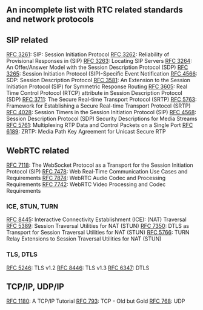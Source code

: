 ## An incomplete list with RTC related standards and network protocols 

## SIP related

[RFC 3261](https://tools.ietf.org/html/rfc3261): SIP: Session Initiation Protocol
[RFC 3262](https://tools.ietf.org/html/rfc3262): Reliability of Provisional Responses in (SIP)
[RFC 3263](https://tools.ietf.org/html/rfc3263): Locating SIP Servers
[RFC 3264](https://tools.ietf.org/html/rfc3264): An Offer/Answer Model with the Session Description Protocol (SDP)
[RFC 3265](https://tools.ietf.org/html/rfc3265): Session Initiation Protocol (SIP)-Specific Event Notification
[RFC 4566](https://tools.ietf.org/html/rfc4566): SDP: Session Description Protocol
[RFC 3581](https://tools.ietf.org/html/rfc3581): An Extension to the Session Initiation Protocol (SIP) for Symmetric Response Routing
[RFC 3605](https://tools.ietf.org/html/rfc3605): Real Time Control Protocol (RTCP) attribute in Session Description Protocol (SDP)
[RFC 3711](https://tools.ietf.org/html/rfc3711): The Secure Real-time Transport Protocol (SRTP)
[RFC 5763](https://tools.ietf.org/html/rfc5763): Framework for Establishing a Secure Real-time Transport Protocol (SRTP)
[RFC 4028](https://tools.ietf.org/html/rfc4028): Session Timers in the Session Initiation Protocol (SIP)
[RFC 4568](https://tools.ietf.org/html/rfc4568): Session Description Protocol (SDP) Security Descriptions for Media Streams
[RFC 5761](https://tools.ietf.org/html/rfc5761): Multiplexing RTP Data and Control Packets on a Single Port
[RFC 6189](https://tools.ietf.org/html/rfc6189): ZRTP: Media Path Key Agreement for Unicast Secure RTP

## WebRTC related
[RFC 7118](https://tools.ietf.org/html/rfc7118): The WebSocket Protocol as a Transport for the Session Initiation Protocol (SIP)
[RFC 7478](https://tools.ietf.org/html/rfc7478): Web Real-Time Communication Use Cases and Requirements
[RFC 7874](https://tools.ietf.org/html/rfc7874): WebRTC Audio Codec and Processing Requirements
[RFC 7742](https://tools.ietf.org/html/rfc7742): WebRTC Video Processing and Codec Requirements

### ICE, STUN, TURN
[RFC 8445](https://tools.ietf.org/html/rfc8445): Interactive Connectivity Establishment (ICE): (NAT) Traversal
[RFC 5389](https://tools.ietf.org/html/rfc5389): Session Traversal Utilities for NAT (STUN)
[RFC 7350](https://tools.ietf.org/html/rfc7350): DTLS as Transport for Session Traversal Utilities for NAT (STUN)
[RFC 5766](https://tools.ietf.org/html/rfc5766): TURN Relay Extensions to Session Traversal Utilities for NAT (STUN)

### TLS, DTLS
[RFC 5246](https://tools.ietf.org/html/rfc5246): TLS v1.2
[RFC 8446](https://tools.ietf.org/html/rfc8446): TLS v1.3
[RFC 6347](https://tools.ietf.org/html/rfc6347): DTLS 

## TCP/IP, UDP/IP
[RFC 1180](https://tools.ietf.org/html/rfc1180): A TCP/IP Tutorial
[RFC 793](https://tools.ietf.org/html/rfc793): TCP - Old but Gold
[RFC 768](https://tools.ietf.org/html/rfc768): UDP

